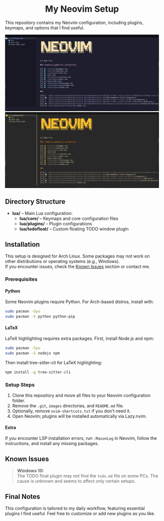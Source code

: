 <h1 align="center">My Neovim Setup</h1>

This repository contains my Neovim configuration, including plugins, keymaps, and options that I find useful.

![Catppuccin theme](./images/catppuccin-menu.png) 
![Gruvbox theme](./images/gruvbox-menu.png)

## Directory Structure

- **lua/** – Main Lua configuration:
    - **lua/core/** – Keymaps and core configuration files
    - **lua/plugins/** – Plugin configurations
    - **lua/todofloat/** – Custom floating TODO window plugin

## Installation

This setup is designed for Arch Linux. Some packages may not work on other distributions or operating systems (e.g., Windows).  
If you encounter issues, check the [Known Issues](#known-issues) section or contact me.

### Prerequisites

#### Python

Some Neovim plugins require Python. For Arch-based distros, install with:

```bash
sudo pacman -Syu
sudo pacman -S python python-pip
```

#### LaTeX

LaTeX highlighting requires extra packages. First, install Node.js and npm:

```bash
sudo pacman -Syu
sudo pacman -S nodejs npm
```

Then install tree-sitter-cli for LaTeX highlighting:

```bash
npm install -g tree-sitter-cli
```

### Setup Steps

1. Clone this repository and move all files to your Neovim configuration folder.
2. Remove the `.git`, `images` directories, and `README.md` file.
3. Optionally, remove `nvim-shortcuts.txt` if you don't need it.
4. Open Neovim; plugins will be installed automatically via Lazy.nvim.

#### Extra

If you encounter LSP installation errors, run `:MasonLog` in Neovim, follow the instructions, and install any missing packages.

## Known Issues

> **Windows 10:**  
> The TODO float plugin may not find the `todo.md` file on some PCs. The cause is unknown and seems to affect only certain setups.

## Final Notes

This configuration is tailored to my daily workflow, featuring essential plugins I find useful. Feel free to customize or add new plugins as you like.
